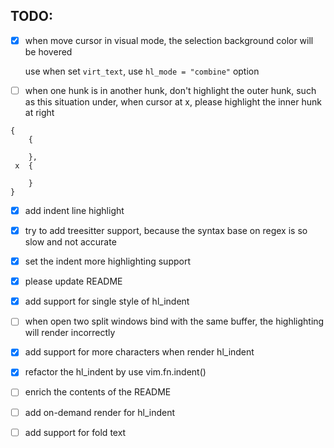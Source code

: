 ## TODO:

- [x] when move cursor in visual mode, the selection background color will be hovered

  use when set `virt_text`, use `hl_mode = "combine"` option

- [ ] when one hunk is in another hunk, don't highlight the outer hunk, such as this situation under, when cursor at x, please highlight the inner hunk at right

```
{
    {

    },
 x  {

    }
}
```

- [x] add indent line highlight

- [x] try to add treesitter support, because the syntax base on regex is so slow and not accurate

- [x] set the indent more highlighting support

- [x] please update README

- [x] add support for single style of hl_indent

- [ ] when open two split windows bind with the same buffer, the highlighting will render incorrectly

- [x] add support for more characters when render hl_indent

- [x] refactor the hl_indent by use vim.fn.indent()

- [ ] enrich the contents of the README

- [ ] add on-demand render for hl_indent

- [ ] add support for fold text
